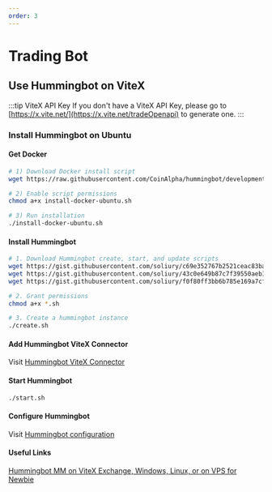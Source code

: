 ```yaml
---
order: 3
---
```


# Trading Bot

## Use Hummingbot on ViteX

:::tip ViteX API Key
If you don't have a ViteX API Key, please go to [https://x.vite.net/](https://x.vite.net/tradeOpenapi) to generate one.
:::

### Install Hummingbot on Ubuntu

#### Get Docker

```bash
# 1) Download Docker install script
wget https://raw.githubusercontent.com/CoinAlpha/hummingbot/development/installation/install-docker/install-docker-ubuntu.sh

# 2) Enable script permissions
chmod a+x install-docker-ubuntu.sh

# 3) Run installation
./install-docker-ubuntu.sh
```

#### Install Hummingbot

```bash
# 1. Download Hummingbot create, start, and update scripts
wget https://gist.githubusercontent.com/soliury/c69e352767b2521ceac83ba6775bd50f/raw/871c260483974179a97087a4146dca0c2197dc60/create.sh
wget https://gist.githubusercontent.com/soliury/43c0e649b87c7f39550aeb1f3432a835/raw/3ad918df93318d56e9f70e0647b17c87bd32fe0d/start.sh
wget https://gist.githubusercontent.com/soliury/f0f80ff3bb6b785e169a7cf7b82f4c4e/raw/2d0e1764399ebccad997d870f9c418979f329ddb/update.sh

# 2. Grant permissions
chmod a+x *.sh

# 3. Create a hummingbot instance
./create.sh
```

#### Add Hummingbot ViteX Connector
Visit [Hummingbot ViteX Connector](https://github.com/vitelabs/hummingbot/blob/feat/vitex-connector/documentation/docs/connectors/vitex.md)

#### Start Hummingbot

```bash
./start.sh
```

#### Configure Hummingbot

Visit [Hummingbot configuration](https://docs.hummingbot.io/operation/password)

#### Useful Links
[Hummingbot MM on ViteX Exchange, Windows, Linux, or on VPS for Newbie](https://www.youtube.com/watch?v=zX41hng1Mq4)


